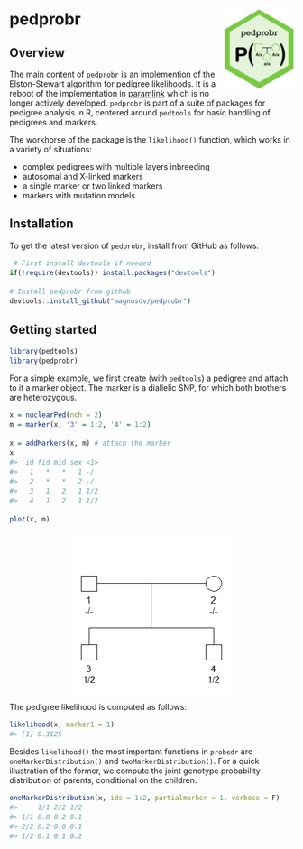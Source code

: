 <!-- README.md is generated from README.Rmd. Please edit that file -->
pedprobr <img src="man/figures/logo.png" align="right" height=140 />
====================================================================

Overview
--------

The main content of `pedprobr` is an implemention of the Elston-Stewart algorithm for pedigree likelihoods. It is a reboot of the implementation in [paramlink](https://CRAN.R-project.org/package=paramlink) which is no longer actively developed. `pedprobr` is part of a suite of packages for pedigree analysis in R, centered around `pedtools` for basic handling of pedigrees and markers.

The workhorse of the package is the `likelihood()` function, which works in a variety of situations:

-   complex pedigrees with multiple layers inbreeding
-   autosomal and X-linked markers
-   a single marker or two linked markers
-   markers with mutation models

Installation
------------

To get the latest version of `pedprobr`, install from GitHub as follows:

``` r
 # First install devtools if needed
if(!require(devtools)) install.packages("devtools")

# Install pedprobr from github
devtools::install_github("magnusdv/pedprobr")
```

Getting started
---------------

``` r
library(pedtools)
library(pedprobr)
```

For a simple example, we first create (with `pedtools`) a pedigree and attach to it a marker object. The marker is a diallelic SNP, for which both brothers are heterozygous.

``` r
x = nuclearPed(nch = 2)
m = marker(x, '3' = 1:2, '4' = 1:2)

x = addMarkers(x, m) # attach the marker
x
#>  id fid mid sex <1>
#>   1   *   *   1 -/-
#>   2   *   *   2 -/-
#>   3   1   2   1 1/2
#>   4   1   2   1 1/2

plot(x, m)
```

<img src="man/figures/README-setup-1.png" style="display: block; margin: auto;" />

The pedigree likelihood is computed as follows:

``` r
likelihood(x, marker1 = 1)
#> [1] 0.3125
```

Besides `likelihood()` the most important functions in `probedr` are `oneMarkerDistribution()` and `twoMarkerDistribution()`. For a quick illustration of the former, we compute the joint genotype probability distribution of parents, conditional on the children.

``` r
oneMarkerDistribution(x, ids = 1:2, partialmarker = 1, verbose = F)
#>     1/1 2/2 1/2
#> 1/1 0.0 0.2 0.1
#> 2/2 0.2 0.0 0.1
#> 1/2 0.1 0.1 0.2
```
